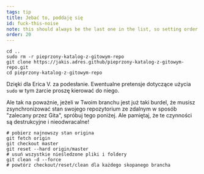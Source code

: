 ```yaml
---
tags: tip
title: Jebać to, poddaję się
id: fuck-this-noise
note: this should always be the last one in the list, so setting order to 20 so I don't have to re-name/re-order it
order: 20
---
```


```git
cd ..
sudo rm -r pieprzony-katalog-z-gitowym-repo
git clone https://jakis.adres.github/pieprzony-katalog-z-gitowym-repo.git
cd pieprzony-katalog-z-gitowym-repo
```

Dzięki dla Erica V. za podesłanie. Ewentualne pretensje dotyczące użycia `sudo` w tym żarcie proszę kierować do niego.

Ale tak na poważnie, jeżeli w Twoim branchu jest już taki burdel, że musisz zsynchronizować stan swojego repozytorium ze zdalnym w sposób "zalecany przez Gita", spróbuj tego poniżej. Ale pamiętaj, że te czynności są destrukcyjne i nieodwracalne!

```git
# pobierz najnowszy stan origina
git fetch origin
git checkout master
git reset --hard origin/master
# usuń wszystkie nieśledzone pliki i foldery
git clean -d --force
# powtórz checkout/reset/clean dla każdego skopanego brancha
```